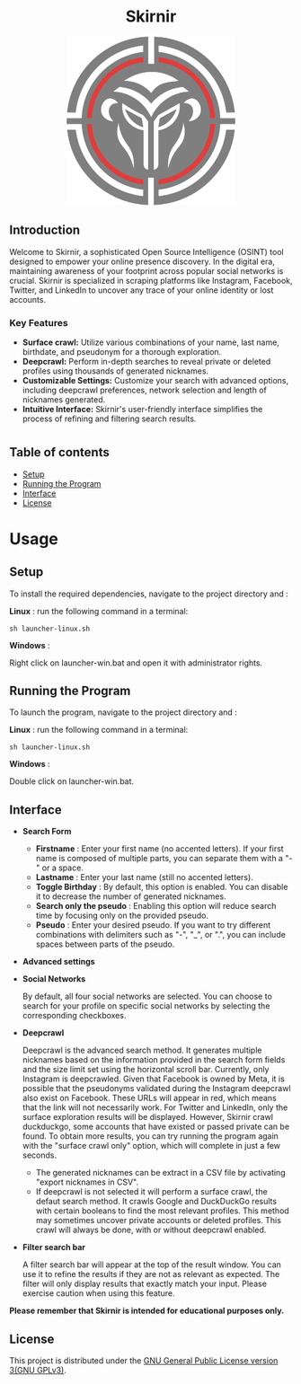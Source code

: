 <h1 align="center" >Skirnir</h1>


<p align="center">
  <img src="https://github.com/Hyldem0er/Skirnir/blob/master/data/Skirnir-logo-semi-transparent.png" alt="Profile Icon" width="300px">
</p>

## Introduction

Welcome to Skirnir, a sophisticated Open Source Intelligence (OSINT) tool designed to empower your online presence discovery. In the digital era, maintaining awareness of your footprint across popular social networks is crucial. Skirnir is specialized in scraping platforms like Instagram, Facebook, Twitter, and LinkedIn to uncover any trace of your online identity or lost accounts.

### Key Features

- **Surface crawl:** Utilize various combinations of your name, last name, birthdate, and pseudonym for a thorough exploration.
- **Deepcrawl:** Perform in-depth searches to reveal private or deleted profiles using thousands of generated nicknames.
- **Customizable Settings:** Customize your search with advanced options, including deepcrawl preferences, network selection and length of nicknames generated.
- **Intuitive Interface:** Skirnir's user-friendly interface simplifies the process of refining and filtering search results.

#
## Table of contents

- [Setup](#installation)
- [Running the Program](#running-the-program)
- [Interface](#interface)
- [License](#licence)


#

# Usage

<a id="installation"></a>
## Setup

To install the required dependencies, navigate to the project directory and : 

**Linux** : 
run the following command in a terminal:
```shell
sh launcher-linux.sh
```

**Windows** : 

Right click on launcher-win.bat and open it with administrator rights.


<a id="running-the-Program"></a>
## Running the Program

To launch the program, navigate to the project directory and : 

**Linux** : 
run the following command in a terminal:
```shell
sh launcher-linux.sh
```

**Windows** : 

Double click on launcher-win.bat.

<a id="interface"></a>
## Interface

- **Search Form**

    - **Firstname** : Enter your first name (no accented letters). If your first name is composed of multiple parts, you can separate them with a "-" or a space.
    - **Lastname** : Enter your last name (still no accented letters).
    - **Toggle Birthday** : By default, this option is enabled. You can disable it to decrease the number of generated nicknames.
    - **Search only the pseudo** : Enabling this option will reduce search time by focusing only on the provided pseudo.
    - **Pseudo** : Enter your desired pseudo. If you want to try different combinations with delimiters such as "-", "_", or ".", you can include spaces between parts of the pseudo.

- **Advanced settings**
    
- **Social Networks**

    By default, all four social networks are selected. You can choose to search for your profile on specific social networks by selecting the corresponding checkboxes.

- **Deepcrawl**

    Deepcrawl is the advanced search method. It generates multiple nicknames based on the information provided in the search form fields and the size limit set using the horizontal scroll bar. Currently, only Instagram is deepcrawled. Given that Facebook is owned by Meta, it is possible that the pseudonyms validated during the Instagram deepcrawl also exist on Facebook. These URLs will appear in red, which means that the link will not necessarily work. For Twitter and LinkedIn, only the surface exploration results will be displayed. However, Skirnir crawl duckduckgo, some accounts that have existed or passed private can be found. To obtain more results, you can try running the program again with the "surface crawl only" option, which will complete in just a few seconds.
  - The generated nicknames can be extract in a CSV file by activating "export nicknames in CSV".
  - If deepcrawl is not selected it will perform a surface crawl, the defaut search method. It crawls Google and DuckDuckGo results with certain booleans to find the most relevant profiles. This method may sometimes uncover private accounts or deleted profiles. This crawl will always be done, with or without deepcrawl enabled.

- **Filter search bar**

    A filter search bar will appear at the top of the result window. You can use it to refine the results if they are not as relevant as expected. The filter will only display results that exactly match your input. Please exercise caution when using this feature.

**Please remember that Skirnir is intended for educational purposes only.**

<a id="licence"></a>
## License

This project is distributed under the [GNU General Public License version 3(GNU GPLv3)](LICENSE).
